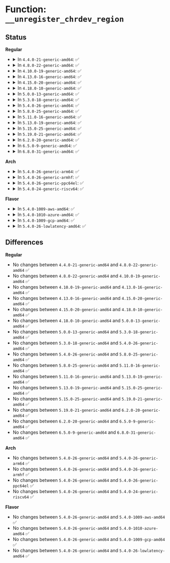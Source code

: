 # Function: <code>__unregister_chrdev_region</code>

## Status
<b>Regular</b>
<ul>
<li>
<details>
<summary>In <code>4.4.0-21-generic-amd64</code>: ✅</summary>

```c
struct char_device_struct * __unregister_chrdev_region(unsigned int major, unsigned int baseminor, int minorct)
```

```json
{
  "name": "__unregister_chrdev_region",
  "collision_type": "Unique Static",
  "inline_type": "No",
  "funcs": [
    {
      "addr": 18446744071581010192,
      "name": "__unregister_chrdev_region",
      "external": false,
      "loc": "fs/char_dev.c:146",
      "file": "fs/char_dev.c",
      "inline": "seen, unknown",
      "caller_inline": [],
      "caller_func": [
        "fs/char_dev.c:unregister_chrdev_region",
        "fs/char_dev.c:__unregister_chrdev",
        "fs/char_dev.c:register_chrdev_region",
        "fs/char_dev.c:__register_chrdev"
      ]
    }
  ],
  "symbols": [
    {
      "addr": 18446744071581010192,
      "name": "__unregister_chrdev_region",
      "section": ".text",
      "bind": "STB_LOCAL",
      "size": 149
    }
  ]
}
```
</details>
</li>
<li>
<details>
<summary>In <code>4.8.0-22-generic-amd64</code>: ✅</summary>

```c
struct char_device_struct * __unregister_chrdev_region(unsigned int major, unsigned int baseminor, int minorct)
```

```json
{
  "name": "__unregister_chrdev_region",
  "collision_type": "Unique Static",
  "inline_type": "No",
  "funcs": [
    {
      "addr": 18446744071581168544,
      "name": "__unregister_chrdev_region",
      "external": false,
      "loc": "fs/char_dev.c:150",
      "file": "fs/char_dev.c",
      "inline": "seen, unknown",
      "caller_inline": [],
      "caller_func": [
        "fs/char_dev.c:__unregister_chrdev",
        "fs/char_dev.c:unregister_chrdev_region",
        "fs/char_dev.c:__register_chrdev",
        "fs/char_dev.c:register_chrdev_region"
      ]
    }
  ],
  "symbols": [
    {
      "addr": 18446744071581168544,
      "name": "__unregister_chrdev_region",
      "section": ".text",
      "bind": "STB_LOCAL",
      "size": 151
    }
  ]
}
```
</details>
</li>
<li>
<details>
<summary>In <code>4.10.0-19-generic-amd64</code>: ✅</summary>

```c
struct char_device_struct * __unregister_chrdev_region(unsigned int major, unsigned int baseminor, int minorct)
```

```json
{
  "name": "__unregister_chrdev_region",
  "collision_type": "Unique Static",
  "inline_type": "No",
  "funcs": [
    {
      "addr": 18446744071581245520,
      "name": "__unregister_chrdev_region",
      "external": false,
      "loc": "fs/char_dev.c:150",
      "file": "fs/char_dev.c",
      "inline": "seen, unknown",
      "caller_inline": [],
      "caller_func": [
        "fs/char_dev.c:__unregister_chrdev",
        "fs/char_dev.c:unregister_chrdev_region",
        "fs/char_dev.c:__register_chrdev",
        "fs/char_dev.c:register_chrdev_region"
      ]
    }
  ],
  "symbols": [
    {
      "addr": 18446744071581245520,
      "name": "__unregister_chrdev_region",
      "section": ".text",
      "bind": "STB_LOCAL",
      "size": 151
    }
  ]
}
```
</details>
</li>
<li>
<details>
<summary>In <code>4.13.0-16-generic-amd64</code>: ✅</summary>

```c
struct char_device_struct * __unregister_chrdev_region(unsigned int major, unsigned int baseminor, int minorct)
```

```json
{
  "name": "__unregister_chrdev_region",
  "collision_type": "Unique Static",
  "inline_type": "No",
  "funcs": [
    {
      "addr": 18446744071581292880,
      "name": "__unregister_chrdev_region",
      "external": false,
      "loc": "fs/char_dev.c:150",
      "file": "fs/char_dev.c",
      "inline": "seen, unknown",
      "caller_inline": [],
      "caller_func": [
        "fs/char_dev.c:__unregister_chrdev",
        "fs/char_dev.c:unregister_chrdev_region",
        "fs/char_dev.c:__register_chrdev",
        "fs/char_dev.c:register_chrdev_region"
      ]
    }
  ],
  "symbols": [
    {
      "addr": 18446744071581292880,
      "name": "__unregister_chrdev_region",
      "section": ".text",
      "bind": "STB_LOCAL",
      "size": 151
    }
  ]
}
```
</details>
</li>
<li>
<details>
<summary>In <code>4.15.0-20-generic-amd64</code>: ✅</summary>

```c
struct char_device_struct * __unregister_chrdev_region(unsigned int major, unsigned int baseminor, int minorct)
```

```json
{
  "name": "__unregister_chrdev_region",
  "collision_type": "Unique Static",
  "inline_type": "No",
  "funcs": [
    {
      "addr": 18446744071581432544,
      "name": "__unregister_chrdev_region",
      "external": false,
      "loc": "fs/char_dev.c:175",
      "file": "fs/char_dev.c",
      "inline": "seen, unknown",
      "caller_inline": [],
      "caller_func": [
        "fs/char_dev.c:__unregister_chrdev",
        "fs/char_dev.c:unregister_chrdev_region",
        "fs/char_dev.c:__register_chrdev",
        "fs/char_dev.c:register_chrdev_region"
      ]
    }
  ],
  "symbols": [
    {
      "addr": 18446744071581432544,
      "name": "__unregister_chrdev_region",
      "section": ".text",
      "bind": "STB_LOCAL",
      "size": 151
    }
  ]
}
```
</details>
</li>
<li>
<details>
<summary>In <code>4.18.0-10-generic-amd64</code>: ✅</summary>

```c
struct char_device_struct * __unregister_chrdev_region(unsigned int major, unsigned int baseminor, int minorct)
```

```json
{
  "name": "__unregister_chrdev_region",
  "collision_type": "Unique Static",
  "inline_type": "No",
  "funcs": [
    {
      "addr": 18446744071581590688,
      "name": "__unregister_chrdev_region",
      "external": false,
      "loc": "fs/char_dev.c:175",
      "file": "fs/char_dev.c",
      "inline": "seen, unknown",
      "caller_inline": [],
      "caller_func": [
        "fs/char_dev.c:__unregister_chrdev",
        "fs/char_dev.c:unregister_chrdev_region",
        "fs/char_dev.c:__register_chrdev",
        "fs/char_dev.c:register_chrdev_region"
      ]
    }
  ],
  "symbols": [
    {
      "addr": 18446744071581590688,
      "name": "__unregister_chrdev_region",
      "section": ".text",
      "bind": "STB_LOCAL",
      "size": 151
    }
  ]
}
```
</details>
</li>
<li>
<details>
<summary>In <code>5.0.0-13-generic-amd64</code>: ✅</summary>

```c
struct char_device_struct * __unregister_chrdev_region(unsigned int major, unsigned int baseminor, int minorct)
```

```json
{
  "name": "__unregister_chrdev_region",
  "collision_type": "Unique Static",
  "inline_type": "No",
  "funcs": [
    {
      "addr": 18446744071581676672,
      "name": "__unregister_chrdev_region",
      "external": false,
      "loc": "fs/char_dev.c:175",
      "file": "fs/char_dev.c",
      "inline": "seen, unknown",
      "caller_inline": [],
      "caller_func": [
        "fs/char_dev.c:__unregister_chrdev",
        "fs/char_dev.c:unregister_chrdev_region",
        "fs/char_dev.c:__register_chrdev",
        "fs/char_dev.c:register_chrdev_region"
      ]
    }
  ],
  "symbols": [
    {
      "addr": 18446744071581676672,
      "name": "__unregister_chrdev_region",
      "section": ".text",
      "bind": "STB_LOCAL",
      "size": 151
    }
  ]
}
```
</details>
</li>
<li>
<details>
<summary>In <code>5.3.0-18-generic-amd64</code>: ✅</summary>

```c
struct char_device_struct * __unregister_chrdev_region(unsigned int major, unsigned int baseminor, int minorct)
```

```json
{
  "name": "__unregister_chrdev_region",
  "collision_type": "Unique Static",
  "inline_type": "No",
  "funcs": [
    {
      "addr": 18446744071581794512,
      "name": "__unregister_chrdev_region",
      "external": false,
      "loc": "fs/char_dev.c:172",
      "file": "fs/char_dev.c",
      "inline": "seen, unknown",
      "caller_inline": [],
      "caller_func": [
        "fs/char_dev.c:__unregister_chrdev",
        "fs/char_dev.c:unregister_chrdev_region",
        "fs/char_dev.c:__register_chrdev",
        "fs/char_dev.c:register_chrdev_region"
      ]
    }
  ],
  "symbols": [
    {
      "addr": 18446744071581794512,
      "name": "__unregister_chrdev_region",
      "section": ".text",
      "bind": "STB_LOCAL",
      "size": 161
    }
  ]
}
```
</details>
</li>
<li>
<details>
<summary>In <code>5.4.0-26-generic-amd64</code>: ✅</summary>

```c
struct char_device_struct * __unregister_chrdev_region(unsigned int major, unsigned int baseminor, int minorct)
```

```json
{
  "name": "__unregister_chrdev_region",
  "collision_type": "Unique Static",
  "inline_type": "No",
  "funcs": [
    {
      "addr": 18446744071581867136,
      "name": "__unregister_chrdev_region",
      "external": false,
      "loc": "fs/char_dev.c:172",
      "file": "fs/char_dev.c",
      "inline": "seen, unknown",
      "caller_inline": [],
      "caller_func": [
        "fs/char_dev.c:__unregister_chrdev",
        "fs/char_dev.c:unregister_chrdev_region",
        "fs/char_dev.c:__register_chrdev",
        "fs/char_dev.c:register_chrdev_region"
      ]
    }
  ],
  "symbols": [
    {
      "addr": 18446744071581867136,
      "name": "__unregister_chrdev_region",
      "section": ".text",
      "bind": "STB_LOCAL",
      "size": 161
    }
  ]
}
```
</details>
</li>
<li>
<details>
<summary>In <code>5.8.0-25-generic-amd64</code>: ✅</summary>

```c
struct char_device_struct * __unregister_chrdev_region(unsigned int major, unsigned int baseminor, int minorct)
```

```json
{
  "name": "__unregister_chrdev_region",
  "collision_type": "Unique Static",
  "inline_type": "No",
  "funcs": [
    {
      "addr": 18446744071582093136,
      "name": "__unregister_chrdev_region",
      "external": false,
      "loc": "fs/char_dev.c:172",
      "file": "fs/char_dev.c",
      "inline": "seen, unknown",
      "caller_inline": [],
      "caller_func": [
        "fs/char_dev.c:__unregister_chrdev",
        "fs/char_dev.c:unregister_chrdev_region",
        "fs/char_dev.c:__register_chrdev",
        "fs/char_dev.c:register_chrdev_region"
      ]
    }
  ],
  "symbols": [
    {
      "addr": 18446744071582093136,
      "name": "__unregister_chrdev_region",
      "section": ".text",
      "bind": "STB_LOCAL",
      "size": 161
    }
  ]
}
```
</details>
</li>
<li>
<details>
<summary>In <code>5.11.0-16-generic-amd64</code>: ✅</summary>

```c
struct char_device_struct * __unregister_chrdev_region(unsigned int major, unsigned int baseminor, int minorct)
```

```json
{
  "name": "__unregister_chrdev_region",
  "collision_type": "Unique Static",
  "inline_type": "No",
  "funcs": [
    {
      "addr": 18446744071582139392,
      "name": "__unregister_chrdev_region",
      "external": false,
      "loc": "fs/char_dev.c:172",
      "file": "fs/char_dev.c",
      "inline": "seen, unknown",
      "caller_inline": [],
      "caller_func": [
        "fs/char_dev.c:__unregister_chrdev",
        "fs/char_dev.c:unregister_chrdev_region",
        "fs/char_dev.c:__register_chrdev",
        "fs/char_dev.c:register_chrdev_region"
      ]
    }
  ],
  "symbols": [
    {
      "addr": 18446744071582139392,
      "name": "__unregister_chrdev_region",
      "section": ".text",
      "bind": "STB_LOCAL",
      "size": 161
    }
  ]
}
```
</details>
</li>
<li>
<details>
<summary>In <code>5.13.0-19-generic-amd64</code>: ✅</summary>

```c
struct char_device_struct * __unregister_chrdev_region(unsigned int major, unsigned int baseminor, int minorct)
```

```json
{
  "name": "__unregister_chrdev_region",
  "collision_type": "Unique Static",
  "inline_type": "No",
  "funcs": [
    {
      "addr": 18446744071582164176,
      "name": "__unregister_chrdev_region",
      "external": false,
      "loc": "fs/char_dev.c:172",
      "file": "fs/char_dev.c",
      "inline": "seen, unknown",
      "caller_inline": [],
      "caller_func": [
        "fs/char_dev.c:__unregister_chrdev",
        "fs/char_dev.c:unregister_chrdev_region",
        "fs/char_dev.c:__register_chrdev",
        "fs/char_dev.c:register_chrdev_region"
      ]
    }
  ],
  "symbols": [
    {
      "addr": 18446744071582164176,
      "name": "__unregister_chrdev_region",
      "section": ".text",
      "bind": "STB_LOCAL",
      "size": 161
    }
  ]
}
```
</details>
</li>
<li>
<details>
<summary>In <code>5.15.0-25-generic-amd64</code>: ✅</summary>

```c
struct char_device_struct * __unregister_chrdev_region(unsigned int major, unsigned int baseminor, int minorct)
```

```json
{
  "name": "__unregister_chrdev_region",
  "collision_type": "Unique Static",
  "inline_type": "No",
  "funcs": [
    {
      "addr": 18446744071582481264,
      "name": "__unregister_chrdev_region",
      "external": false,
      "loc": "fs/char_dev.c:172",
      "file": "fs/char_dev.c",
      "inline": "seen, unknown",
      "caller_inline": [],
      "caller_func": [
        "fs/char_dev.c:__unregister_chrdev",
        "fs/char_dev.c:unregister_chrdev_region",
        "fs/char_dev.c:__register_chrdev",
        "fs/char_dev.c:register_chrdev_region"
      ]
    }
  ],
  "symbols": [
    {
      "addr": 18446744071582481264,
      "name": "__unregister_chrdev_region",
      "section": ".text",
      "bind": "STB_LOCAL",
      "size": 191
    }
  ]
}
```
</details>
</li>
<li>
<details>
<summary>In <code>5.19.0-21-generic-amd64</code>: ✅</summary>

```c
struct char_device_struct * __unregister_chrdev_region(unsigned int major, unsigned int baseminor, int minorct)
```

```json
{
  "name": "__unregister_chrdev_region",
  "collision_type": "Unique Static",
  "inline_type": "No",
  "funcs": [
    {
      "addr": 18446744071583002224,
      "name": "__unregister_chrdev_region",
      "external": false,
      "loc": "fs/char_dev.c:172",
      "file": "fs/char_dev.c",
      "inline": "seen, unknown",
      "caller_inline": [],
      "caller_func": [
        "fs/char_dev.c:__unregister_chrdev",
        "fs/char_dev.c:unregister_chrdev_region",
        "fs/char_dev.c:__register_chrdev",
        "fs/char_dev.c:register_chrdev_region"
      ]
    }
  ],
  "symbols": [
    {
      "addr": 18446744071583002224,
      "name": "__unregister_chrdev_region",
      "section": ".text",
      "bind": "STB_LOCAL",
      "size": 191
    }
  ]
}
```
</details>
</li>
<li>
<details>
<summary>In <code>6.2.0-20-generic-amd64</code>: ✅</summary>

```c
struct char_device_struct * __unregister_chrdev_region(unsigned int major, unsigned int baseminor, int minorct)
```

```json
{
  "name": "__unregister_chrdev_region",
  "collision_type": "Unique Static",
  "inline_type": "No",
  "funcs": [
    {
      "addr": 18446744071583564016,
      "name": "__unregister_chrdev_region",
      "external": false,
      "loc": "fs/char_dev.c:172",
      "file": "fs/char_dev.c",
      "inline": "seen, unknown",
      "caller_inline": [],
      "caller_func": [
        "fs/char_dev.c:__unregister_chrdev",
        "fs/char_dev.c:unregister_chrdev_region",
        "fs/char_dev.c:__register_chrdev",
        "fs/char_dev.c:register_chrdev_region"
      ]
    }
  ],
  "symbols": [
    {
      "addr": 18446744071583564016,
      "name": "__unregister_chrdev_region",
      "section": ".text",
      "bind": "STB_LOCAL",
      "size": 191
    }
  ]
}
```
</details>
</li>
<li>
<details>
<summary>In <code>6.5.0-9-generic-amd64</code>: ✅</summary>

```c
struct char_device_struct * __unregister_chrdev_region(unsigned int major, unsigned int baseminor, int minorct)
```

```json
{
  "name": "__unregister_chrdev_region",
  "collision_type": "Unique Static",
  "inline_type": "No",
  "funcs": [
    {
      "addr": 18446744071583780432,
      "name": "__unregister_chrdev_region",
      "external": false,
      "loc": "fs/char_dev.c:172",
      "file": "fs/char_dev.c",
      "inline": "seen, unknown",
      "caller_inline": [],
      "caller_func": [
        "fs/char_dev.c:__unregister_chrdev",
        "fs/char_dev.c:unregister_chrdev_region",
        "fs/char_dev.c:__register_chrdev",
        "fs/char_dev.c:register_chrdev_region"
      ]
    }
  ],
  "symbols": [
    {
      "addr": 18446744071583780432,
      "name": "__unregister_chrdev_region",
      "section": ".text",
      "bind": "STB_LOCAL",
      "size": 191
    }
  ]
}
```
</details>
</li>
<li>
<details>
<summary>In <code>6.8.0-31-generic-amd64</code>: ✅</summary>

```c
struct char_device_struct * __unregister_chrdev_region(unsigned int major, unsigned int baseminor, int minorct)
```

```json
{
  "name": "__unregister_chrdev_region",
  "collision_type": "Unique Static",
  "inline_type": "No",
  "funcs": [
    {
      "addr": 18446744071583985936,
      "name": "__unregister_chrdev_region",
      "external": false,
      "loc": "fs/char_dev.c:172",
      "file": "fs/char_dev.c",
      "inline": "seen, unknown",
      "caller_inline": [],
      "caller_func": [
        "fs/char_dev.c:__unregister_chrdev",
        "fs/char_dev.c:unregister_chrdev_region",
        "fs/char_dev.c:__register_chrdev",
        "fs/char_dev.c:register_chrdev_region"
      ]
    }
  ],
  "symbols": [
    {
      "addr": 18446744071583985936,
      "name": "__unregister_chrdev_region",
      "section": ".text",
      "bind": "STB_LOCAL",
      "size": 191
    }
  ]
}
```
</details>
</li>
</ul>
<b>Arch</b>
<ul>
<li>
<details>
<summary>In <code>5.4.0-26-generic-arm64</code>: ✅</summary>

```c
struct char_device_struct * __unregister_chrdev_region(unsigned int major, unsigned int baseminor, int minorct)
```

```json
{
  "name": "__unregister_chrdev_region",
  "collision_type": "Unique Static",
  "inline_type": "No",
  "funcs": [
    {
      "addr": 18446603336493339328,
      "name": "__unregister_chrdev_region",
      "external": false,
      "loc": "fs/char_dev.c:172",
      "file": "fs/char_dev.c",
      "inline": "seen, unknown",
      "caller_inline": [],
      "caller_func": [
        "fs/char_dev.c:__unregister_chrdev",
        "fs/char_dev.c:unregister_chrdev_region",
        "fs/char_dev.c:__register_chrdev",
        "fs/char_dev.c:register_chrdev_region"
      ]
    }
  ],
  "symbols": [
    {
      "addr": 18446603336493339328,
      "name": "__unregister_chrdev_region",
      "section": ".text",
      "bind": "STB_LOCAL",
      "size": 196
    }
  ]
}
```
</details>
</li>
<li>
<details>
<summary>In <code>5.4.0-26-generic-armhf</code>: ✅</summary>

```c
struct char_device_struct * __unregister_chrdev_region(unsigned int major, unsigned int baseminor, int minorct)
```

```json
{
  "name": "__unregister_chrdev_region",
  "collision_type": "Unique Static",
  "inline_type": "No",
  "funcs": [
    {
      "addr": 3226932856,
      "name": "__unregister_chrdev_region",
      "external": false,
      "loc": "fs/char_dev.c:172",
      "file": "fs/char_dev.c",
      "inline": "seen, unknown",
      "caller_inline": [],
      "caller_func": [
        "fs/char_dev.c:__unregister_chrdev",
        "fs/char_dev.c:unregister_chrdev_region",
        "fs/char_dev.c:__register_chrdev",
        "fs/char_dev.c:register_chrdev_region"
      ]
    }
  ],
  "symbols": [
    {
      "addr": 3226932856,
      "name": "__unregister_chrdev_region",
      "section": ".text",
      "bind": "STB_LOCAL",
      "size": 188
    }
  ]
}
```
</details>
</li>
<li>
<details>
<summary>In <code>5.4.0-26-generic-ppc64el</code>: ✅</summary>

```c
struct char_device_struct * __unregister_chrdev_region(unsigned int major, unsigned int baseminor, int minorct)
```

```json
{
  "name": "__unregister_chrdev_region",
  "collision_type": "Unique Static",
  "inline_type": "No",
  "funcs": [
    {
      "addr": 13835058055286882352,
      "name": "__unregister_chrdev_region",
      "external": false,
      "loc": "fs/char_dev.c:172",
      "file": "fs/char_dev.c",
      "inline": "seen, unknown",
      "caller_inline": [],
      "caller_func": [
        "fs/char_dev.c:__unregister_chrdev",
        "fs/char_dev.c:unregister_chrdev_region",
        "fs/char_dev.c:__register_chrdev",
        "fs/char_dev.c:register_chrdev_region"
      ]
    }
  ],
  "symbols": [
    {
      "addr": 13835058055286882352,
      "name": "__unregister_chrdev_region",
      "section": ".text",
      "bind": "STB_LOCAL",
      "size": 248
    }
  ]
}
```
</details>
</li>
<li>
<details>
<summary>In <code>5.4.0-24-generic-riscv64</code>: ✅</summary>

```c
struct char_device_struct * __unregister_chrdev_region(unsigned int major, unsigned int baseminor, int minorct)
```

```json
{
  "name": "__unregister_chrdev_region",
  "collision_type": "Unique Static",
  "inline_type": "No",
  "funcs": [
    {
      "addr": 18446743936273069346,
      "name": "__unregister_chrdev_region",
      "external": false,
      "loc": "fs/char_dev.c:172",
      "file": "fs/char_dev.c",
      "inline": "seen, unknown",
      "caller_inline": [],
      "caller_func": [
        "fs/char_dev.c:__unregister_chrdev",
        "fs/char_dev.c:unregister_chrdev_region",
        "fs/char_dev.c:__register_chrdev",
        "fs/char_dev.c:register_chrdev_region"
      ]
    }
  ],
  "symbols": [
    {
      "addr": 18446743936273069346,
      "name": "__unregister_chrdev_region",
      "section": ".text",
      "bind": "STB_LOCAL",
      "size": 152
    }
  ]
}
```
</details>
</li>
</ul>
<b>Flavor</b>
<ul>
<li>
<details>
<summary>In <code>5.4.0-1009-aws-amd64</code>: ✅</summary>

```c
struct char_device_struct * __unregister_chrdev_region(unsigned int major, unsigned int baseminor, int minorct)
```

```json
{
  "name": "__unregister_chrdev_region",
  "collision_type": "Unique Static",
  "inline_type": "No",
  "funcs": [
    {
      "addr": 18446744071581835872,
      "name": "__unregister_chrdev_region",
      "external": false,
      "loc": "fs/char_dev.c:172",
      "file": "fs/char_dev.c",
      "inline": "seen, unknown",
      "caller_inline": [],
      "caller_func": [
        "fs/char_dev.c:__unregister_chrdev",
        "fs/char_dev.c:unregister_chrdev_region",
        "fs/char_dev.c:__register_chrdev",
        "fs/char_dev.c:register_chrdev_region"
      ]
    }
  ],
  "symbols": [
    {
      "addr": 18446744071581835872,
      "name": "__unregister_chrdev_region",
      "section": ".text",
      "bind": "STB_LOCAL",
      "size": 161
    }
  ]
}
```
</details>
</li>
<li>
<details>
<summary>In <code>5.4.0-1010-azure-amd64</code>: ✅</summary>

```c
struct char_device_struct * __unregister_chrdev_region(unsigned int major, unsigned int baseminor, int minorct)
```

```json
{
  "name": "__unregister_chrdev_region",
  "collision_type": "Unique Static",
  "inline_type": "No",
  "funcs": [
    {
      "addr": 18446744071581773536,
      "name": "__unregister_chrdev_region",
      "external": false,
      "loc": "fs/char_dev.c:172",
      "file": "fs/char_dev.c",
      "inline": "seen, unknown",
      "caller_inline": [],
      "caller_func": [
        "fs/char_dev.c:__unregister_chrdev",
        "fs/char_dev.c:unregister_chrdev_region",
        "fs/char_dev.c:__register_chrdev",
        "fs/char_dev.c:register_chrdev_region"
      ]
    }
  ],
  "symbols": [
    {
      "addr": 18446744071581773536,
      "name": "__unregister_chrdev_region",
      "section": ".text",
      "bind": "STB_LOCAL",
      "size": 161
    }
  ]
}
```
</details>
</li>
<li>
<details>
<summary>In <code>5.4.0-1009-gcp-amd64</code>: ✅</summary>

```c
struct char_device_struct * __unregister_chrdev_region(unsigned int major, unsigned int baseminor, int minorct)
```

```json
{
  "name": "__unregister_chrdev_region",
  "collision_type": "Unique Static",
  "inline_type": "No",
  "funcs": [
    {
      "addr": 18446744071581827184,
      "name": "__unregister_chrdev_region",
      "external": false,
      "loc": "fs/char_dev.c:172",
      "file": "fs/char_dev.c",
      "inline": "seen, unknown",
      "caller_inline": [],
      "caller_func": [
        "fs/char_dev.c:__unregister_chrdev",
        "fs/char_dev.c:unregister_chrdev_region",
        "fs/char_dev.c:__register_chrdev",
        "fs/char_dev.c:register_chrdev_region"
      ]
    }
  ],
  "symbols": [
    {
      "addr": 18446744071581827184,
      "name": "__unregister_chrdev_region",
      "section": ".text",
      "bind": "STB_LOCAL",
      "size": 161
    }
  ]
}
```
</details>
</li>
<li>
<details>
<summary>In <code>5.4.0-26-lowlatency-amd64</code>: ✅</summary>

```c
struct char_device_struct * __unregister_chrdev_region(unsigned int major, unsigned int baseminor, int minorct)
```

```json
{
  "name": "__unregister_chrdev_region",
  "collision_type": "Unique Static",
  "inline_type": "No",
  "funcs": [
    {
      "addr": 18446744071581896464,
      "name": "__unregister_chrdev_region",
      "external": false,
      "loc": "fs/char_dev.c:172",
      "file": "fs/char_dev.c",
      "inline": "seen, unknown",
      "caller_inline": [],
      "caller_func": [
        "fs/char_dev.c:__unregister_chrdev",
        "fs/char_dev.c:unregister_chrdev_region",
        "fs/char_dev.c:__register_chrdev",
        "fs/char_dev.c:register_chrdev_region"
      ]
    }
  ],
  "symbols": [
    {
      "addr": 18446744071581896464,
      "name": "__unregister_chrdev_region",
      "section": ".text",
      "bind": "STB_LOCAL",
      "size": 161
    }
  ]
}
```
</details>
</li>
</ul>

## Differences
<b>Regular</b>
<ul>
<li>
No changes between <code>4.4.0-21-generic-amd64</code> and <code>4.8.0-22-generic-amd64</code> ✅
</li>
<li>
No changes between <code>4.8.0-22-generic-amd64</code> and <code>4.10.0-19-generic-amd64</code> ✅
</li>
<li>
No changes between <code>4.10.0-19-generic-amd64</code> and <code>4.13.0-16-generic-amd64</code> ✅
</li>
<li>
No changes between <code>4.13.0-16-generic-amd64</code> and <code>4.15.0-20-generic-amd64</code> ✅
</li>
<li>
No changes between <code>4.15.0-20-generic-amd64</code> and <code>4.18.0-10-generic-amd64</code> ✅
</li>
<li>
No changes between <code>4.18.0-10-generic-amd64</code> and <code>5.0.0-13-generic-amd64</code> ✅
</li>
<li>
No changes between <code>5.0.0-13-generic-amd64</code> and <code>5.3.0-18-generic-amd64</code> ✅
</li>
<li>
No changes between <code>5.3.0-18-generic-amd64</code> and <code>5.4.0-26-generic-amd64</code> ✅
</li>
<li>
No changes between <code>5.4.0-26-generic-amd64</code> and <code>5.8.0-25-generic-amd64</code> ✅
</li>
<li>
No changes between <code>5.8.0-25-generic-amd64</code> and <code>5.11.0-16-generic-amd64</code> ✅
</li>
<li>
No changes between <code>5.11.0-16-generic-amd64</code> and <code>5.13.0-19-generic-amd64</code> ✅
</li>
<li>
No changes between <code>5.13.0-19-generic-amd64</code> and <code>5.15.0-25-generic-amd64</code> ✅
</li>
<li>
No changes between <code>5.15.0-25-generic-amd64</code> and <code>5.19.0-21-generic-amd64</code> ✅
</li>
<li>
No changes between <code>5.19.0-21-generic-amd64</code> and <code>6.2.0-20-generic-amd64</code> ✅
</li>
<li>
No changes between <code>6.2.0-20-generic-amd64</code> and <code>6.5.0-9-generic-amd64</code> ✅
</li>
<li>
No changes between <code>6.5.0-9-generic-amd64</code> and <code>6.8.0-31-generic-amd64</code> ✅
</li>
</ul>
<b>Arch</b>
<ul>
<li>
No changes between <code>5.4.0-26-generic-amd64</code> and <code>5.4.0-26-generic-arm64</code> ✅
</li>
<li>
No changes between <code>5.4.0-26-generic-amd64</code> and <code>5.4.0-26-generic-armhf</code> ✅
</li>
<li>
No changes between <code>5.4.0-26-generic-amd64</code> and <code>5.4.0-26-generic-ppc64el</code> ✅
</li>
<li>
No changes between <code>5.4.0-26-generic-amd64</code> and <code>5.4.0-24-generic-riscv64</code> ✅
</li>
</ul>
<b>Flavor</b>
<ul>
<li>
No changes between <code>5.4.0-26-generic-amd64</code> and <code>5.4.0-1009-aws-amd64</code> ✅
</li>
<li>
No changes between <code>5.4.0-26-generic-amd64</code> and <code>5.4.0-1010-azure-amd64</code> ✅
</li>
<li>
No changes between <code>5.4.0-26-generic-amd64</code> and <code>5.4.0-1009-gcp-amd64</code> ✅
</li>
<li>
No changes between <code>5.4.0-26-generic-amd64</code> and <code>5.4.0-26-lowlatency-amd64</code> ✅
</li>
</ul>
